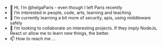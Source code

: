 - 👋 Hi, I’m @helgaParis - even though I left Paris recently
- 👀 I’m interested in people, code, arts, learning and teaching 
- 🌱 I’m currently learning a bit more of security, apis, using middleware safely
- 💞️ I’m looking to collaborate on interesting projects. If they imply NodeJs, React or allow me to learn new things, the better. 
- 📫 How to reach me ...

<!---
helgaParis/helgaParis is a ✨ special ✨ repository because its `README.md` (this file) appears on your GitHub profile.
You can click the Preview link to take a look at your changes.
--->
